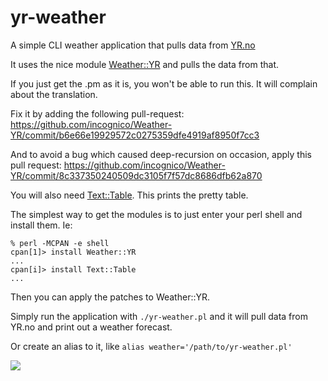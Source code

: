 # yr-weather
A simple CLI weather application that pulls data from <a href="http://www.yr.no/">YR.no</a>

It uses the nice module <a href="https://github.com/toreau/Weather-YR">Weather::YR</a> and pulls the data from that.

If you just get the .pm as it is, you won't be able to run this. It will complain about the translation.

Fix it by adding the following pull-request: https://github.com/incognico/Weather-YR/commit/b6e66e19929572c0275359dfe4919af8950f7cc3

And to avoid a bug which caused deep-recursion on occasion, apply this pull request: https://github.com/incognico/Weather-YR/commit/8c337350240509dc3105f7f57dc8686dfb62a870

You will also need <a href="http://search.cpan.org/~shlomif/Text-Table-1.130/lib/Text/Table.pm">Text::Table</a>. This prints the pretty table.

The simplest way to get the modules is to just enter your perl shell and install them.
Ie:
```
% perl -MCPAN -e shell
cpan[1]> install Weather::YR
...
cpan[i]> install Text::Table
...
```
Then you can apply the patches to Weather::YR.

Simply run the application with `./yr-weather.pl` and it will pull data from YR.no
and print out a weather forecast. 

Or create an alias to it, like `alias weather='/path/to/yr-weather.pl'`

<img src="http://i.imgur.com/1ut03s9.png">
